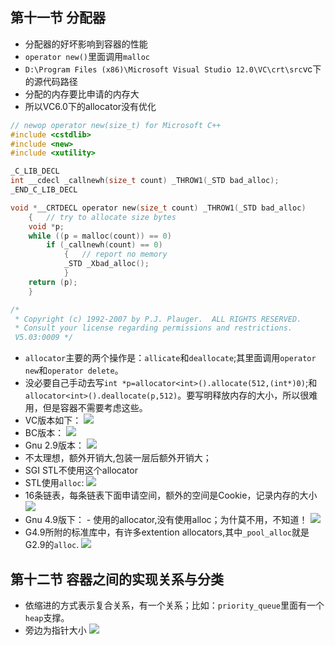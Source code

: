 ## 第十一节 分配器

- 分配器的好坏影响到容器的性能
- `operator new()`里面调用`malloc`
- `D:\Program Files (x86)\Microsoft Visual Studio 12.0\VC\crt\src`vc下的源代码路径
- 分配的内存要比申请的内存大
- 所以VC6.0下的allocator没有优化

```C
// newop operator new(size_t) for Microsoft C++
#include <cstdlib>
#include <new>
#include <xutility>

_C_LIB_DECL
int __cdecl _callnewh(size_t count) _THROW1(_STD bad_alloc);
_END_C_LIB_DECL

void *__CRTDECL operator new(size_t count) _THROW1(_STD bad_alloc)
	{	// try to allocate size bytes
	void *p;
	while ((p = malloc(count)) == 0)
		if (_callnewh(count) == 0)
			{	// report no memory
			_STD _Xbad_alloc();
			}
	return (p);
	}

/*
 * Copyright (c) 1992-2007 by P.J. Plauger.  ALL RIGHTS RESERVED.
 * Consult your license regarding permissions and restrictions.
 V5.03:0009 */
```

- `allocator`主要的两个操作是：`allicate`和`deallocate`;其里面调用`operator new`和`operator delete`。
- 没必要自己手动去写`int *p=allocator<int>().allocate(512,(int*)0)`;和`allocator<int>().deallocate(p,512)`。要写明释放内存的大小，所以很难用，但是容器不需要考虑这些。
- VC版本如下：
![](http://i.imgur.com/h7ieTg1.png)
- BC版本：
![](http://i.imgur.com/Xp2bdcV.png)
- Gnu 2.9版本：
![](http://i.imgur.com/JsWCjcD.png)
- 不太理想，额外开销大,包装一层后额外开销大；
- SGI STL不使用这个allocator
- STL使用`alloc`:
![](http://i.imgur.com/sQ5fbTq.png)
- 16条链表，每条链表下面申请空间，额外的空间是Cookie，记录内存的大小
![](http://i.imgur.com/HtrqTkC.png)
- Gnu 4.9版下：
      - 使用的allocator,没有使用alloc；为什莫不用，不知道！
![](http://i.imgur.com/r9ipzBy.png)
- G4.9所附的标准库中，有许多extention allocators,其中`_pool_alloc`就是G2.9的`alloc`.
![](http://i.imgur.com/fPrNYbV.png)

## 第十二节 容器之间的实现关系与分类

- 依缩进的方式表示复合关系，有一个关系；比如：`priority_queue`里面有一个`heap`支撑。
- 旁边为指针大小
![](http://i.imgur.com/7pkhHCd.png)

